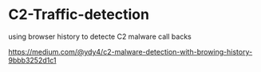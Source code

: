 # C2-Traffic-detection
using browser history to detecte C2 malware call backs 

https://medium.com/@ydy4/c2-malware-detection-with-browing-history-9bbb3252d1c1
